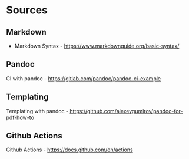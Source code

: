 # Sources

## Markdown
- Markdown Syntax - https://www.markdownguide.org/basic-syntax/

## Pandoc
CI with pandoc - https://gitlab.com/pandoc/pandoc-ci-example

## Templating
Templating with pandoc - https://github.com/alexeygumirov/pandoc-for-pdf-how-to

## Github Actions
Github Actions - https://docs.github.com/en/actions
